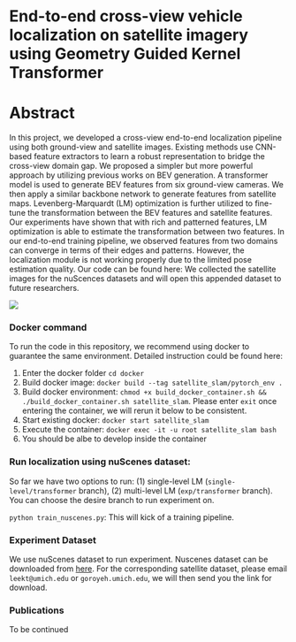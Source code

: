 # End-to-end cross-view vehicle localization on satellite imagery using Geometry Guided Kernel Transformer

# Abstract
In this project, we developed a cross-view end-to-end localization pipeline using both ground-view and satellite images. Existing methods use CNN-based feature extractors to learn a robust representation to bridge the cross-view domain gap. We proposed a simpler but more powerful approach by utilizing previous works on BEV generation. A transformer model is used to generate BEV features from six ground-view cameras. We then apply a similar backbone network to generate features from satellite maps. Levenberg-Marquardt (LM) optimization is further utilized to fine-tune the transformation between the BEV features and satellite features. Our experiments have shown that with rich and patterned features, LM optimization is able to estimate the transformation between two features. In our end-to-end training pipeline, we observed features from two domains can converge in terms of their edges and patterns. However, the localization module is not working properly due to the limited pose estimation quality. Our code can be found here: We collected the satellite images for the nuScences datasets and will open this appended dataset to future researchers.

![](https://i.imgur.com/PlXORW2.png)
### Docker command
To run the code in this repository, we recommend using docker to guarantee the same environment. Detailed instruction could be found here:
1. Enter the docker folder `cd docker`
2. Build docker image: `docker build --tag satellite_slam/pytorch_env .`
3. Build docker environment: `chmod +x build_docker_container.sh && ./build_docker_container.sh satellite_slam`. Please enter `exit` once entering the container, we will rerun it below to be consistent.
4. Start existing docker: `docker start satellite_slam`
5. Execute the container: `docker exec -it -u root satellite_slam bash` 
6. You should be albe to develop inside the container

### Run localization using nuScenes dataset:
So far we have two options to run: (1) single-level LM (`single-level/transformer` branch), (2) multi-level LM (`exp/transformer` branch). You can choose the desire branch to run experiment on.

`python train_nuscenes.py`: This will kick of a training pipeline.


### Experiment Dataset
We use nuScenes dataset to run experiment. Nuscenes dataset can be downloaded from [here](https://www.nuscenes.org/nuscenes#download). For the corresponding satellite dataset, please email `leekt@umich.edu` or `goroyeh.umich.edu`, we will then send you the link for download.

### Publications
To be continued
